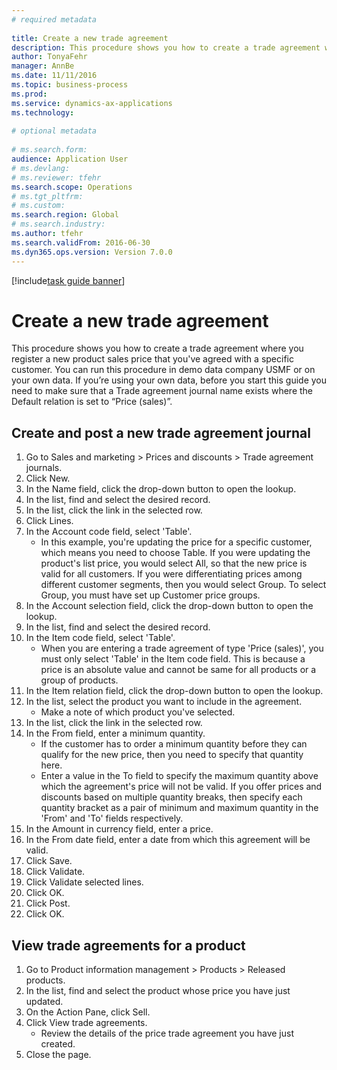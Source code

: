 ```yaml
--- 
# required metadata 
 
title: Create a new trade agreement
description: This procedure shows you how to create a trade agreement where you register a new product sales price that you've agreed with a specific customer. 
author: TonyaFehr 
manager: AnnBe 
ms.date: 11/11/2016
ms.topic: business-process 
ms.prod:  
ms.service: dynamics-ax-applications 
ms.technology:  
 
# optional metadata 
 
# ms.search.form:   
audience: Application User 
# ms.devlang:  
# ms.reviewer: tfehr 
ms.search.scope: Operations 
# ms.tgt_pltfrm:  
# ms.custom:  
ms.search.region: Global
# ms.search.industry: 
ms.author: tfehr 
ms.search.validFrom: 2016-06-30 
ms.dyn365.ops.version: Version 7.0.0 
---
```


[!include[task guide banner](../../includes/task-guide-banner.md)]

# Create a new trade agreement

This procedure shows you how to create a trade agreement where you register a new product sales price that you've agreed with a specific customer. You can run this procedure in demo data company USMF or on your own data. If you’re using your own data, before you start this guide you need to make sure that a Trade agreement journal name exists where the Default relation is set to “Price (sales)”.


## Create and post a new trade agreement journal
1. Go to Sales and marketing > Prices and discounts > Trade agreement journals.
2. Click New.
3. In the Name field, click the drop-down button to open the lookup.
4. In the list, find and select the desired record.
5. In the list, click the link in the selected row.
6. Click Lines.
7. In the Account code field, select 'Table'.
    * In this example, you're updating the price for a specific customer, which means you need to choose Table. If you were updating the product's list price, you would select All, so that the new price is valid for all customers. If you were differentiating prices among different customer segments, then you would select Group. To select Group, you must have set up Customer price groups.  
8. In the Account selection field, click the drop-down button to open the lookup.
9. In the list, find and select the desired record.
10. In the Item code field, select 'Table'.
    * When you are entering a trade agreement of type 'Price (sales)', you must only select 'Table' in the Item code field. This is because a price is an absolute value and cannot be same for all products or a group of products.  
11. In the Item relation field, click the drop-down button to open the lookup.
12. In the list, select the product you want to include in the agreement.
    * Make a note of which product you've selected.  
13. In the list, click the link in the selected row.
14. In the From field, enter a minimum quantity.
    * If the customer has to order a minimum quantity  before they can qualify for the new price, then you need to specify that quantity here.  
    * Enter a value in the To field to specify the maximum quantity above which the agreement's price will not be valid. If you offer prices and discounts based on multiple quantity breaks, then specify each quantity bracket as a pair of minimum and maximum quantity in the 'From' and 'To' fields respectively.  
15. In the Amount in currency field, enter a price.
16. In the From date field, enter a date from which this agreement will be valid.
17. Click Save.
18. Click Validate.
19. Click Validate selected lines.
20. Click OK.
21. Click Post.
22. Click OK.

## View trade agreements for a product
1. Go to Product information management > Products > Released products.
2. In the list, find and select the product whose price you have just updated.
3. On the Action Pane, click Sell.
4. Click View trade agreements.
    * Review the details of the price trade agreement you have just created.    
5. Close the page.

